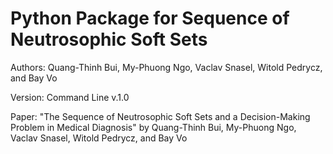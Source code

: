 # Python Package for Sequence of Neutrosophic Soft Sets
Authors: Quang-Thinh Bui, My-Phuong Ngo, Vaclav Snasel, Witold Pedrycz, and Bay Vo

Version: Command Line v.1.0

Paper: "The Sequence of Neutrosophic Soft Sets and a Decision-Making Problem in Medical Diagnosis" by Quang-Thinh Bui, My-Phuong Ngo, Vaclav Snasel, Witold Pedrycz, and Bay Vo
